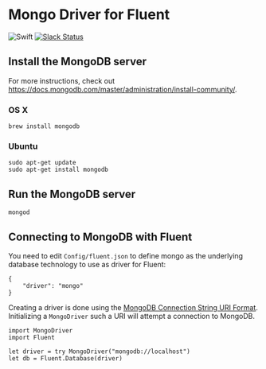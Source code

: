 # Mongo Driver for Fluent

![Swift](http://img.shields.io/badge/swift-3.1-brightgreen.svg)
[![Slack Status](http://vapor.team/badge.svg)](http://vapor.team)

## Install the MongoDB server

For more instructions, check out https://docs.mongodb.com/master/administration/install-community/.

### OS X

```shell
brew install mongodb
```

### Ubuntu

```shell
sudo apt-get update
sudo apt-get install mongodb
```

## Run the MongoDB server

```shell
mongod
```

## Connecting to MongoDB with Fluent

You need to edit `Config/fluent.json` to define mongo as the underlying database technology to use as driver for Fluent:

```
{ 
    "driver": "mongo" 
}
```

Creating a driver is done using the [MongoDB Connection String URI Format](https://docs.mongodb.com/manual/reference/connection-string/). Initializing a `MongoDriver` such a URI will attempt a connection to MongoDB.

```
import MongoDriver
import Fluent

let driver = try MongoDriver("mongodb://localhost")
let db = Fluent.Database(driver)
```
